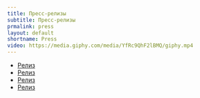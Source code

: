 ```yaml
---
title: Пресс-релизы
subtitle: Пресс-релизы
prmalink: press
layout: default
shortname: Press
video: https://media.giphy.com/media/YfRc9QhF2lBMQ/giphy.mp4
---
```


+ [Релиз](reliz)
+ [Релиз](reliz)
+ [Релиз](reliz)
+ [Релиз](reliz)
